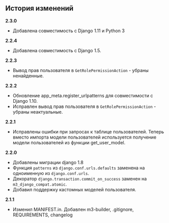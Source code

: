 ## История изменений

**2.3.0**
- Добавлена совместимость с Django 1.11 и Python 3

**2.2.4**
- Добавлена совместимость с Django 1.5.

**2.2.3**
- Вывод прав пользователя в `GetRolePermissionAction` - убраны
  ненайденные.

**2.2.2**
- Обновление app_meta.register_urlpatterns для совместимости с Django 1.10.
- Исправлен вывод прав пользователя в `GetRolePermissionAction` - убраны
  неактуальные.

**2.2.1**
- Исправлены ошибки при запросах к таблице пользователей. Теперь вместо
  импорта модели пользователей используется получение модели пользователей из
  функции get_user_model.

**2.2.0**
- Добавлены миграции django 1.8
- Функция ``patterns`` из ``django.conf.urls.defaults`` заменена на
  одноименную из ``django.conf.urls``.
- Декоратор ``django.transaction.commit_on_success`` заменен на
  ``m3_django_compat.atomic``.
- Добавил поддержку кастомных моделей пользователя.

**2.1.1**
- Изменил MANIFEST.in. Добавлен m3-builder, .gitignore, REQUIREMENTS, changelog
